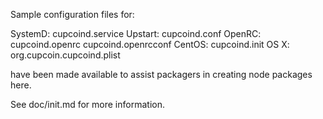 Sample configuration files for:

SystemD: cupcoind.service
Upstart: cupcoind.conf
OpenRC:  cupcoind.openrc
         cupcoind.openrcconf
CentOS:  cupcoind.init
OS X:    org.cupcoin.cupcoind.plist

have been made available to assist packagers in creating node packages here.

See doc/init.md for more information.
